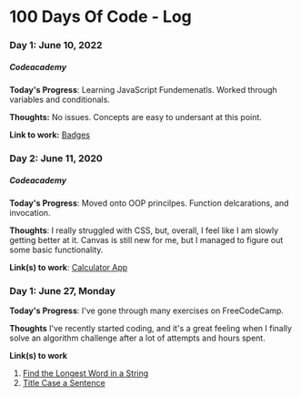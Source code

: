 # 100 Days Of Code - Log

### Day 1: June 10, 2022
##### Codeacademy

**Today's Progress**: Learning JavaScript Fundemenatls. 
Worked through variables and conditionals.

**Thoughts:** No issues. Concepts are easy to undersant at this point.

**Link to work:** [Badges](https://www.codecademy.com/users/Opatile/achievements)

### Day 2: June 11, 2020
##### Codeacademy

**Today's Progress**: Moved onto OOP princilpes. Function delcarations, and invocation. 

**Thoughts**: I really struggled with CSS, but, overall, I feel like I am slowly getting better at it. Canvas is still new for me, but I managed to figure out some basic functionality.

**Link(s) to work**: [Calculator App](http://www.example.com)


### Day 1: June 27, Monday

**Today's Progress**: I've gone through many exercises on FreeCodeCamp.

**Thoughts** I've recently started coding, and it's a great feeling when I finally solve an algorithm challenge after a lot of attempts and hours spent.

**Link(s) to work**
1. [Find the Longest Word in a String](https://www.freecodecamp.com/challenges/find-the-longest-word-in-a-string)
2. [Title Case a Sentence](https://www.freecodecamp.com/challenges/title-case-a-sentence)
